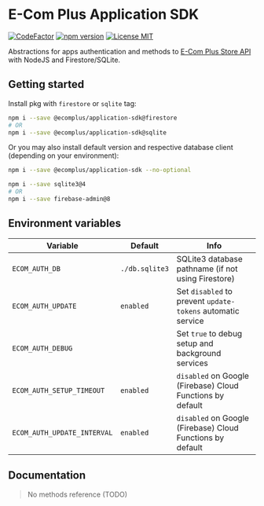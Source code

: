 # E-Com Plus Application SDK

[![CodeFactor](https://www.codefactor.io/repository/github/ecomplus/application-sdk/badge)](https://www.codefactor.io/repository/github/ecomplus/application-sdk) [![npm version](https://img.shields.io/npm/v/@ecomplus/application-sdk.svg)](https://www.npmjs.org/@ecomplus/application-sdk) [![License MIT](https://img.shields.io/badge/License-MIT-yellow.svg)](https://opensource.org/licenses/MIT)

Abstractions for apps authentication and methods to [E-Com Plus Store API](https://developers.e-com.plus/docs/api/#/store/) with NodeJS and Firestore/SQLite.

## Getting started

Install pkg with `firestore` or `sqlite` tag:

```bash
npm i --save @ecomplus/application-sdk@firestore
# OR
npm i --save @ecomplus/application-sdk@sqlite
```

Or you may also install default version and respective database client (depending on your environment):

```bash
npm i --save @ecomplus/application-sdk --no-optional
```

```bash
npm i --save sqlite3@4
# OR
npm i --save firebase-admin@8
```

## Environment variables

Variable                    | Default        | Info
---                         | ---            | ---
`ECOM_AUTH_DB`              | `./db.sqlite3` | SQLite3 database pathname (if not using Firestore)
`ECOM_AUTH_UPDATE`          | `enabled`      | Set `disabled` to prevent `update-tokens` automatic service
`ECOM_AUTH_DEBUG`           |                | Set `true` to debug setup and background services
`ECOM_AUTH_SETUP_TIMEOUT`   | `enabled`      | `disabled` on Google (Firebase) Cloud Functions by default
`ECOM_AUTH_UPDATE_INTERVAL` | `enabled`      | `disabled` on Google (Firebase) Cloud Functions by default

## Documentation

> No methods reference (TODO)
